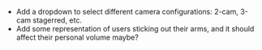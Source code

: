 - Add a dropdown to select different camera configurations: 2-cam, 3-cam stagerred, etc.
- Add some representation of users sticking out their arms, and it should affect their personal volume maybe?
